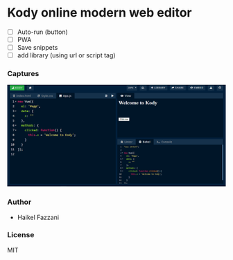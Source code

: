 # Kody online modern web editor

- [ ] Auto-run (button)
- [ ] PWA
- [ ] Save snippets
- [ ] add library (using url or script tag)

### Captures
![](src/img/Capture.png)

### Author
- Haikel Fazzani

### License
MIT